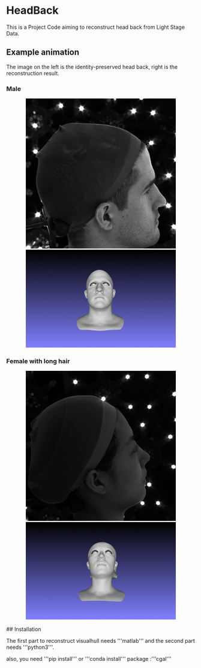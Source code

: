 # HeadBack
This is a Project Code aiming to reconstruct head back from Light Stage Data.

## Example animation
The image on the left is the identity-preserved head back, right is the reconstruction result.
### Male
<p align='center'>
  <img src='gif/cam06.png' width='400' length = '600'/>
  <img src='gif/owen.gif' width='400' />
</p>

### Female with long hair
<p align='center'>
  <img src='gif/mingming.png' width='400' length = '600'/>
  <img src='gif/mingming.gif' width='400'/>
</p>
## Installation

The first part to reconstruct visualhull needs '''matlab''' and the second part needs '''python3'''.

also, you need '''pip install''' or '''conda install''' package :'''cgal'''



